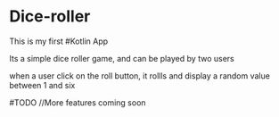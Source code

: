 # Dice-roller

This is my first #Kotlin App

Its a simple dice roller game, and can be played by two users

when a user click on the roll button, it rollls and display a random value between 1 and six

#TODO
//More features coming soon
